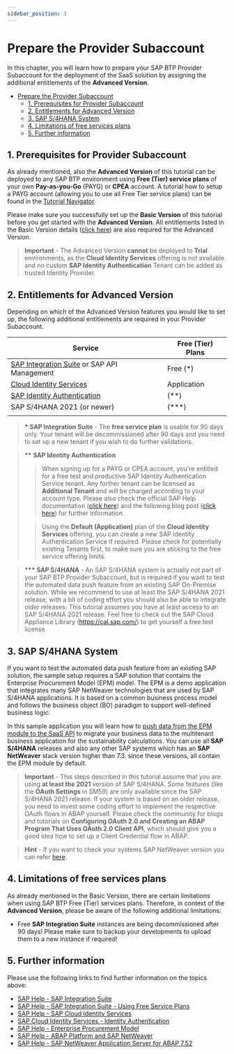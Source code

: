 ```yaml
---
sidebar_position: 3
---
```

# Prepare the Provider Subaccount

In this chapter, you will learn how to prepare your SAP BTP Provider Subaccount for the deployment of the SaaS solution by assigning the additional entitlements of the **Advanced Version**.

- [Prepare the Provider Subaccount](#prepare-the-provider-subaccount)
  - [1. Prerequisites for Provider Subaccount](#1-prerequisites-for-provider-subaccount)
  - [2. Entitlements for Advanced Version](#2-entitlements-for-advanced-version)
  - [3. SAP S/4HANA System](#3-sap-s4hana-system)
  - [4. Limitations of free services plans](#4-limitations-of-free-services-plans)
  - [5. Further information](#5-further-information)


## 1. Prerequisites for Provider Subaccount

As already mentioned, also the **Advanced Version** of this tutorial can be deployed to any SAP BTP environment using **Free (Tier) service plans** of your own **Pay-as-you-Go** (PAYG) or **CPEA** account. A tutorial how to setup a PAYG account (allowing you to use all Free Tier service plans) can be found in the [Tutorial Navigator](https://developers.sap.com/tutorials/btp-free-tier-account.html). 

Please make sure you successfully set up the **Basic Version** of this tutorial before you get started with the **Advanced Version**. All entitlements listed in the Basic Version details ([click here](../../2-basic/2-prepare-provider-subaccount/README.md)) are also required for the Advanced Version.

> **Important** - The Advanced Version **cannot** be deployed to **Trial** environments, as the **Cloud Identity Services** offering is not available and no custom **SAP Identity Authentication** Tenant can be added as trusted Identity Provider. 


## 2. Entitlements for Advanced Version

Depending on which of the Advanced Version features you would like to set up, the following additional entitlements are required in your Provider Subaccount. 

| Service                           | Free (Tier)  Plans  | 
|-----------------------------------|------------|
| [SAP Integration Suite](https://discovery-center.cloud.sap/serviceCatalog/integration-suite?region=all)  or SAP API Management | Free (*)   &nbsp; |
| [Cloud Identity Services](https://discovery-center.cloud.sap/serviceCatalog/integration-suite?region=all) | Application  |
| [SAP Identity Authentication](https://discovery-center.cloud.sap/serviceCatalog/identity-authentication?region=all&tab=feature) | (**) |
| SAP S/4HANA 2021 (or newer) | (***) |
| |

> **\*** **SAP Integration Suite** - The **free service plan** is usable for 90 days only. Your tenant will be decommissioned after 90 days and you need to set up a new tenant if you wish to do further validations. 

> **\*\*** **SAP Identity Authentication** 
> > When signing up for a PAYG or CPEA account, you're entitled for a free test and productive SAP Identity Authentication Service tenant. Any further tenant can be licensed as **Additional Tenant** and will be charged according to your account type. Please also check the official SAP Help documentation ([click here](https://help.sap.com/docs/IDENTITY_AUTHENTICATION/6d6d63354d1242d185ab4830fc04feb1/93160ebd2dcb40e98aadcbb9a970f2b9.html?locale=en-US#loio93160ebd2dcb40e98aadcbb9a970f2b9__licensing_section)) and the following blog post ([click here](https://blogs.sap.com/2021/10/26/is-sap-cloud-identity-services-for-free/)) for further information. 
> 
> > Using the **Default (Application)** plan of the **Cloud Identity Services** offering, you can create a new SAP Identity Authentication Service if required. Please check for potentially existing Tenants first, to make sure you are sticking to the free service offering limits.


> **\*\*\*** **SAP S/4HANA** - An SAP S/4HANA system is actually not part of your SAP BTP Provider Subaccount, but is required if you want to test the automated data push feature from an existing SAP On-Premise solution. While we recommend to use at least the SAP S/4HANA 2021 release, with a bit of coding effort you should also be able to integrate older releases. This tutorial assumes you have at least access to an SAP S/4HANA 2021 release. Feel free to check out the SAP Cloud Appliance Library (https://cal.sap.com/) to get yourself a free test license. 


## 3. SAP S/4HANA System

If you want to test the automated data push feature from an existing SAP solution, the sample setup requires a SAP solution that contains the Enterprise Procurement Model (EPM) model. The EPM is a demo application that integrates many SAP NetWeaver technologies that are used by SAP S/4HANA applications. It is based on a common business process model and follows the business object (BO) paradigm to support well-defined business logic.

In this sample application you will learn how to [push data from the EPM module to the SaaS API](../7-push-data-s4hana-system/README.md) to migrate your business data to the multitenant business application for the sustainability calculations. You can use all **SAP S/4HANA** releases and also any other SAP systems which has an **SAP NetWeaver** stack version higher than 7.3. since these versions, all contain the EPM module by default. 

> **Important** - This steps described in this tutorial assume that you are using **at least the 2021** version of SAP S/4HANA. Some features (like the **OAuth Settings** in SM59) are only available since the SAP S/4HANA 2021 release. If your system is based on an older release, you need to invest some coding effort to implement the respective OAuth flows in ABAP yourself. Please check the community for blogs and tutorials on **Configuring OAuth 2.0 and Creating an ABAP Program That Uses OAuth 2.0 Client API**, which should give you a good idea how to set up a Client Credential flow in ABAP. 

> **Hint** - If you want to check your systems SAP NetWeaver version you can refer [here](https://answers.sap.com/questions/12097568/how-to-check-version-of-netweaver.html).


## 4. Limitations of free services plans

As already mentioned in the Basic Version, there are certain limitations when using SAP BTP Free (Tier) services plans. Therefore, in context of the **Advanced Version**, please be aware of the following additional limitations:

- Free **SAP Integration Suite** instances are being decommissioned after 90 days! Please make sure to backup your developments to upload them to a new instance if required! 


## 5. Further information

Please use the following links to find further information on the topics above:

* [SAP Help - SAP Integration Suite](https://help.sap.com/docs/SAP_INTEGRATION_SUITE?locale=en-US)
* [SAP Help - SAP Integration Suite - Using Free Service Plans](https://help.sap.com/docs/SAP_INTEGRATION_SUITE/51ab953548be4459bfe8539ecaeee98d/ddf66923270b4078ac6b88026553d068.html?locale=en-US)
* [SAP Help - SAP Cloud Identity Services](https://help.sap.com/docs/SAP_CLOUD_IDENTITY?&locale=en-US)
* [SAP Cloud Identity Services - Identity Authentication](https://help.sap.com/docs/IDENTITY_AUTHENTICATION?locale=en-US)
* [SAP Help - Enterprise Procurement Model](https://help.sap.com/docs/ABAP_PLATFORM_NEW/a602ff71a47c441bb3000504ec938fea/124a3cf203d64d3198b5bcc9570f31ac.html?locale=en-US)
* [SAP Help - ABAP Platform and SAP NetWeaver](https://help.sap.com/docs/SAP_NETWEAVER?locale=en-US)
* [SAP Help - SAP NetWeaver Application Server for ABAP 7.52](https://help.sap.com/docs/SAP_NETWEAVER_AS_ABAP_752?locale=en-US)